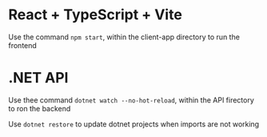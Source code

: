 # React + TypeScript + Vite

Use the command `npm start`, within the client-app directory to run the frontend

# .NET API

Use thee command `dotnet watch --no-hot-reload`, within the API firectory to ron the backend


Use `dotnet restore` to update dotnet projects when imports are not working